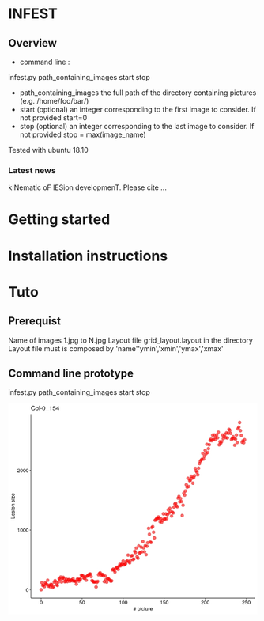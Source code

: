 # INFEST
## Overview
- command line :

infest.py path_containing_images start stop
- path_containing_images the full path of the directory containing pictures (e.g. /home/foo/bar/)
- start (optional) an integer corresponding to the first image to consider. If not provided start=0
- stop (optional) an integer corresponding to the last image to consider. If not provided stop = max(image_name)


Tested with ubuntu 18.10
### Latest news
kINematic oF lESion developmenT.
Please cite ...
# Getting started
# Installation instructions

# Tuto
## Prerequist
Name of images 1.jpg to N.jpg
Layout file grid_layout.layout in the directory
Layout file must is composed by 'name'<tab>'ymin','xmin','ymax','xmax'
## Command line prototype
infest.py path_containing_images start stop


![Kinematic of lesion development for the leaf 'Col-0_154'](./data_tuto/results/results.jpeg)
